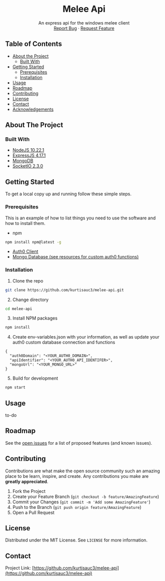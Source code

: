 <!-- PROJECT LOGO -->
<br />
<p align="center">

  <h1 align="center">Melee Api</h3>

  <p align="center">
    An express api for the windows melee client
    <br />
    <a href="https://github.com/kurtisauc3/melee-api/issues">Report Bug</a>
    ·
    <a href="https://github.com/kurtisauc3/melee-api/issues">Request Feature</a>
  </p>
</p>



<!-- TABLE OF CONTENTS -->
## Table of Contents

* [About the Project](#about-the-project)
  * [Built With](#built-with)
* [Getting Started](#getting-started)
  * [Prerequisites](#prerequisites)
  * [Installation](#installation)
* [Usage](#usage)
* [Roadmap](#roadmap)
* [Contributing](#contributing)
* [License](#license)
* [Contact](#contact)
* [Acknowledgements](#acknowledgements)



<!-- ABOUT THE PROJECT -->
## About The Project


### Built With

* [NodeJS 10.22.1](https://nodejs.org/en/)
* [ExpressJS 4.17.1](https://expressjs.com/)
* [MongoDB](https://www.mongodb.com/)
* [SocketIO 2.3.0](https://socket.io/)



<!-- GETTING STARTED -->
## Getting Started

To get a local copy up and running follow these simple steps.

### Prerequisites

This is an example of how to list things you need to use the software and how to install them.
* npm
```sh
npm install npm@latest -g
```
* [Auth0 Client](https://auth0.com/blog/securing-electron-applications-with-openid-connect-and-oauth-2/?_ga=2.70585232.1042524595.1604766759-829895036.1603478319)
* [Mongo Database (see resources for custom auth0 functions)](https://auth0.com/blog/auth0-tutorials-using-mongodb-atlas-as-a-custom-database/)
### Installation

1. Clone the repo
```sh
git clone https://github.com/kurtisauc3/melee-api.git
```
2. Change directory
```sh
cd melee-api
```
3. Install NPM packages
```sh
npm install
```
4. Create env-variables.json with your information, as well as update your auth0 custom database connection and functions
```
{
  "auth0Domain": "<YOUR_AUTH0_DOMAIN>",
  "apiIdentifier": "<YOUR_AUTH0_API_IDENTIFER>",
  "mongoUrl": "<YOUR_MONGO_URL>"
}
```
5. Build for development
```sh
npm start
```



<!-- USAGE EXAMPLES -->
## Usage

to-do



<!-- ROADMAP -->
## Roadmap

See the [open issues](https://github.com/kurtisauc3/melee-api/issues) for a list of proposed features (and known issues).



<!-- CONTRIBUTING -->
## Contributing

Contributions are what make the open source community such an amazing place to be learn, inspire, and create. Any contributions you make are **greatly appreciated**.

1. Fork the Project
2. Create your Feature Branch (`git checkout -b feature/AmazingFeature`)
3. Commit your Changes (`git commit -m 'Add some AmazingFeature'`)
4. Push to the Branch (`git push origin feature/AmazingFeature`)
5. Open a Pull Request



<!-- LICENSE -->
## License

Distributed under the MIT License. See `LICENSE` for more information.



<!-- CONTACT -->
## Contact

Project Link: [https://github.com/kurtisauc3/melee-api](https://github.com/kurtisauc3/melee-api)





<!-- MARKDOWN LINKS & IMAGES -->
[contributors-shield]: https://img.shields.io/github/contributors/kurtisauc3/repo.svg?style=flat-square
[contributors-url]: https://github.com/kurtisauc3/repo/graphs/contributors
[forks-shield]: https://img.shields.io/github/forks/kurtisauc3/repo.svg?style=flat-square
[forks-url]: https://github.com/kurtisauc3/repo/network/members
[stars-shield]: https://img.shields.io/github/stars/kurtisauc3/repo.svg?style=flat-square
[stars-url]: https://github.com/kurtisauc3/repo/stargazers
[issues-shield]: https://img.shields.io/github/issues/kurtisauc3/repo.svg?style=flat-square
[issues-url]: https://github.com/kurtisauc3/repo/issues
[license-shield]: https://img.shields.io/github/license/kurtisauc3/repo.svg?style=flat-square
[license-url]: https://github.com/kurtisauc3/repo/blob/master/LICENSE.txt
[linkedin-shield]: https://img.shields.io/badge/-LinkedIn-black.svg?style=flat-square&logo=linkedin&colorB=555
[product-screenshot]: images/screenshot.png
